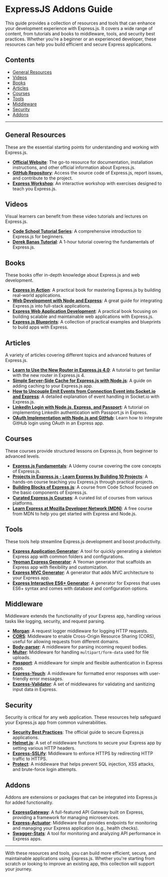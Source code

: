 # ExpressJS Addons Guide

This guide provides a collection of resources and tools that can enhance your development experience with Express.js. It covers a wide range of content, from tutorials and books to middleware, tools, and security best practices. Whether you're a beginner or an experienced developer, these resources can help you build efficient and secure Express applications.

## Contents

- [General Resources](#general)
- [Videos](#videos)
- [Books](#books)
- [Articles](#articles)
- [Courses](#courses)
- [Tools](#tools)
- [Middleware](#middleware)
- [Security](#security)
- [Addons](#addons)

---

## General Resources

These are the essential starting points for understanding and working with Express.js.

- **[Official Website](http://expressjs.com)**: The go-to resource for documentation, installation instructions, and other official information about Express.js.
- **[GitHub Repository](https://github.com/expressjs/express)**: Access the source code of Express.js, report issues, and contribute to the project.
- **[Express Workshop](https://github.com/azat-co/expressworks)**: An interactive workshop with exercises designed to teach you Express.js.

## Videos

Visual learners can benefit from these video tutorials and lectures on Express.js.

- **[Code School Tutorial Series](https://www.youtube.com/watch?v=IjXAr5CJ2Ec)**: A comprehensive introduction to Express.js for beginners.
- **[Derek Banas Tutorial](https://www.youtube.com/watch?v=xDCKcNBFsuI)**: A 1-hour tutorial covering the fundamentals of Express.js.

## Books

These books offer in-depth knowledge about Express.js and web development.

- **[Express in Action](https://www.manning.com/books/express-in-action)**: A practical book for mastering Express.js by building real-world applications.
- **[Web Development with Node and Express](http://shop.oreilly.com/product/0636920032977.do)**: A great guide for integrating Express.js into full-stack applications.
- **[Express Web Application Development](http://shop.oreilly.com/product/9781849696548.do)**: A practical book focusing on building scalable and maintainable web applications with Express.js.
- **[Express.js Blueprints](https://www.amazon.com/Express-js-Blueprints-Ben-Augarten-ebook/dp/B00XPMJF1U)**: A collection of practical examples and blueprints to build apps with Express.

## Articles

A variety of articles covering different topics and advanced features of Express.js.

- **[Learn to Use the New Router in Express.js 4.0](https://scotch.io/tutorials/learn-to-use-the-new-router-in-expressjs-4)**: A tutorial to get familiar with the new router in Express.js 4.
- **[Simple Server-Side Cache for Express.js with Node.js](https://medium.com/the-node-js-collection/simple-server-side-cache-for-express-js-with-node-js-45ff296ca0f0)**: A guide on adding caching to your Express.js app.
- **[How to Uncouple Emit Events from Connection Event into Socket.io and Express](https://dev.to/wakeupmh/how-to-decouples-emit-events-from-connection-event-into-socket-io-8dk)**: A detailed explanation of event handling in Socket.io with Express.js.
- **[LinkedIn Login with Node.js, Express, and Passport](https://www.loginradius.com/engineering/blog/linkedin-login-using-node-passport/)**: A tutorial on implementing LinkedIn authentication with Passport.js in Express.
- **[OAuth Implementation with Node.js and GitHub](https://www.loginradius.com/engineering/blog/oAuth-implemenation-using-node/)**: Learn how to integrate GitHub login using OAuth in an Express app.

## Courses

These courses provide structured lessons on Express.js, from beginner to advanced levels.

- **[Express.js Fundamentals](https://www.udemy.com/expressjs-fundamentals/)**: A Udemy course covering the core concepts of Express.js.
- **[Projects in Express.js - Learn Express by Building 10 Projects](https://www.udemy.com/projects-in-expressjs-learn-expressjs-building-10-projects/)**: A hands-on course teaching you Express.js through practical projects.
- **[Building Blocks of Express.js](https://www.codeschool.com/courses/building-blocks-of-express-js)**: A course from Code School focused on the basic components of Express.js.
- **[Curated Express.js Courses](https://hackr.io/tutorials/learn-express-js)**: A curated list of courses from various platforms.
- **[Learn Express at Mozilla Developer Network (MDN)](https://developer.mozilla.org/en-US/docs/Learn/Server-side/Express_Nodejs)**: A free course from MDN to help you get started with Express and Node.js.

## Tools

These tools help streamline Express.js development and boost productivity.

- **[Express Application Generator](https://expressjs.com/en/starter/generator.html)**: A tool for quickly generating a skeleton Express app with common folders and configurations.
- **[Yeoman Express Generator](https://github.com/petecoop/generator-express)**: A Yeoman generator that scaffolds an Express app with flexibility and customization.
- **[Express MVC Generator](https://github.com/rajikaimal/express-mvc)**: A generator that adds MVC architecture to your Express app.
- **[Express Interactive ES6+ Generator](https://github.com/eklemen/generate-express)**: A generator for Express that uses ES6+ syntax and comes with database and configuration options.

## Middleware

Middleware extends the functionality of your Express app, handling various tasks like logging, security, and request parsing.

- **[Morgan](https://github.com/expressjs/morgan)**: A request logger middleware for logging HTTP requests.
- **[CORS](https://github.com/expressjs/cors)**: Middleware to enable Cross-Origin Resource Sharing (CORS), useful for allowing requests from different domains.
- **[Body-parser](https://github.com/expressjs/body-parser)**: A middleware for parsing incoming request bodies.
- **[Multer](https://github.com/expressjs/multer)**: Middleware for handling `multipart/form-data` used for file uploads.
- **[Passport](http://www.passportjs.org)**: A middleware for simple and flexible authentication in Express apps.
- **[Express-Youch](https://github.com/hmil/express-youch)**: A middleware for formatted error responses with user-friendly error messages.
- **[Express-Validator](https://github.com/express-validator/express-validator)**: A set of middlewares for validating and sanitizing input data in Express.

## Security

Security is critical for any web application. These resources help safeguard your Express.js app from common vulnerabilities.

- **[Security Best Practices](https://expressjs.com/en/advanced/best-practice-security.html)**: The official guide to secure Express.js applications.
- **[Helmet.js](https://github.com/helmetjs/helmet)**: A set of middleware functions to secure your Express app by setting various HTTP headers.
- **[Express-SSLify](https://github.com/florianheinemann/express-sslify)**: Middleware to enforce HTTPS by redirecting HTTP traffic to HTTPS.
- **[Protect](https://github.com/RisingStack/protect)**: A middleware that helps prevent SQL injection, XSS attacks, and brute-force login attempts.

## Addons

Addons are extensions or packages that can be integrated into Express.js for added functionality.

- **[ExpressGateway](https://github.com/ExpressGateway/express-gateway)**: A full-featured API Gateway built on Express, providing a framework for managing microservices.
- **[Express-Actuator](https://github.com/rcruzper/express-actuator)**: Middleware that provides endpoints for monitoring and managing your Express application (e.g., health checks).
- **[Swagger-Stats](https://github.com/slanatech/swagger-stats)**: A tool for monitoring and analyzing API performance in Express apps.

---

With these resources and tools, you can build more efficient, secure, and maintainable applications using Express.js. Whether you're starting from scratch or looking to improve an existing app, this collection will support your journey.
